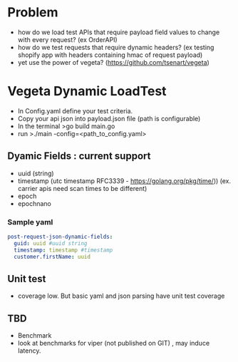 # Problem 
 - how do we load test APIs that require payload field values to change with every request? (ex OrderAPI)
 - how do we test requests that require dynamic headers? (ex testing shopify app with headers containing hmac of request payload)
 - yet use the power of vegeta? (https://github.com/tsenart/vegeta)

# Vegeta Dynamic LoadTest

 - In Config.yaml define your test criteria.
 - Copy your api json into payload.json file (path is configurable)
 - In the terminal >go build main.go
 - run >./main -config=<path_to_config.yaml>

## Dyamic Fields : current support
 - uuid (string) 
 - timestamp (utc timestamp RFC3339 - https://golang.org/pkg/time/)) (ex. carrier apis need scan times to be different)
 - epoch
 - epochnano

 ### Sample yaml
   ```yaml
   post-request-json-dynamic-fields: 
     guid: uuid #uuid string
     timestamp: timestamp #timestamp
     customer.firstName: uuid
   ```
  
  
## Unit test
- coverage low. But basic yaml and json parsing have unit test coverage

## TBD
 - Benchmark
 - look at benchmarks for viper (not published on GIT) , may induce latency.
   
